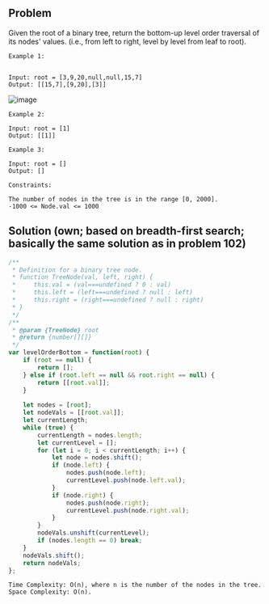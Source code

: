 ## Problem
Given the root of a binary tree, return the bottom-up level order traversal of its nodes' values. (i.e., from left to right, level by level from leaf to root).

 
```
Example 1:


Input: root = [3,9,20,null,null,15,7]
Output: [[15,7],[9,20],[3]]
```
![image](https://assets.leetcode.com/uploads/2021/02/19/tree1.jpg)
```
Example 2:

Input: root = [1]
Output: [[1]]
```
```
Example 3:

Input: root = []
Output: []
``` 
```
Constraints:

The number of nodes in the tree is in the range [0, 2000].
-1000 <= Node.val <= 1000
```

## Solution (own; based on breadth-first search; basically the same solution as in problem 102)
```javascript
/**
 * Definition for a binary tree node.
 * function TreeNode(val, left, right) {
 *     this.val = (val===undefined ? 0 : val)
 *     this.left = (left===undefined ? null : left)
 *     this.right = (right===undefined ? null : right)
 * }
 */
/**
 * @param {TreeNode} root
 * @return {number[][]}
 */
var levelOrderBottom = function(root) {
    if (root == null) {
        return [];
    } else if (root.left == null && root.right == null) {
        return [[root.val]];
    }
    
    let nodes = [root];
    let nodeVals = [[root.val]];
    let currentLength;
    while (true) {
        currentLength = nodes.length;
        let currentLevel = [];
        for (let i = 0; i < currentLength; i++) {
            let node = nodes.shift();
            if (node.left) {
                nodes.push(node.left);
                currentLevel.push(node.left.val);
            }
            if (node.right) {
                nodes.push(node.right);
                currentLevel.push(node.right.val);
            }
        }
        nodeVals.unshift(currentLevel);
        if (nodes.length == 0) break;
    }
    nodeVals.shift();
    return nodeVals;
};
```
```
Time Complexity: O(n), where n is the number of the nodes in the tree.
Space Complexity: O(n).
